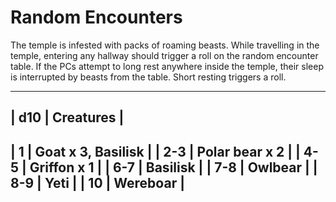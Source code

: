 # Random Encounters
The temple is infested with packs of roaming beasts. While travelling in the
temple, entering any hallway should trigger a roll on the random encounter table.
If the PCs attempt to long rest anywhere inside the temple, their sleep is interrupted
by beasts from the table.
Short resting triggers a roll. 

---------------------------------------
| d10 |  Creatures                    |
---------------------------------------
|   1 | Goat x 3, Basilisk            |
| 2-3 | Polar bear x 2                |
| 4-5 | Griffon x 1                   |
| 6-7 | Basilisk                      |
| 7-8 | Owlbear                       |
| 8-9 | Yeti                          |
|  10 | Wereboar                      |
---------------------------------------
